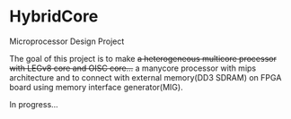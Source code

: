 # HybridCore
Microprocessor Design Project

The goal of this project is to make ~~a heterogeneous multicore processor with LEGv8 core and OISC core...~~ a manycore processor with mips architecture and to connect with external memory(DD3 SDRAM) on FPGA board using memory interface generator(MIG).

In progress...

